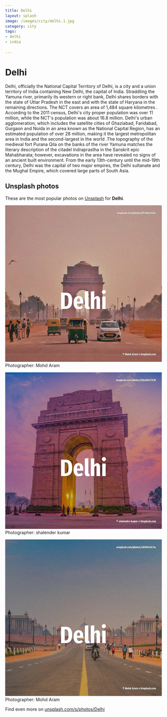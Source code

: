 ```yaml
---
title: Delhi
layout: splash
image: /images/city/delhi.1.jpg
category: city
tags:
- delhi
- india

---
```

# Delhi

Delhi, officially the National Capital Territory  of Delhi, is a city and a union territory of 
India containing New Delhi, the capital of India.
Straddling the Yamuna river, primarily its western or right bank, Delhi shares borders with the 
state of Uttar Pradesh in the east and with the state of Haryana in the remaining directions.
The NCT covers an area of 1,484 square kilometres .
According to the 2011 census, Delhi's city proper population was over 11 million, while the NCT's 
population was about 16.8 million.
Delhi's urban agglomeration, which includes the satellite cities of Ghaziabad, Faridabad, Gurgaon 
and Noida in an area known as the National Capital Region, has an estimated population of over 28 
million, making it the largest metropolitan area in India and the second-largest in the world .The 
topography of the medieval fort Purana Qila on the banks of the river Yamuna matches the literary 
description of the citadel Indraprastha in the Sanskrit epic Mahabharata; however, excavations in 
the area have revealed no signs of an ancient built environment.
From the early 13th-century until the mid-19th century, Delhi was the capital of two major empires, 
the Delhi sultanate and the Mughal Empire, which covered large parts of South Asia.

 
## Unsplash photos
These are the most popular photos on [Unsplash](https://unsplash.com) for **Delhi**.
 
![Delhi](/images/city/delhi.1.jpg)
Photographer:  Mohd Aram
 
![Delhi](/images/city/delhi.2.jpg)
Photographer:  shalender kumar
 
![Delhi](/images/city/delhi.3.jpg)
Photographer:  Mohd Aram
 
Find even more on [unsplash.com/s/photos/Delhi](https://unsplash.com/s/photos/Delhi)
 
